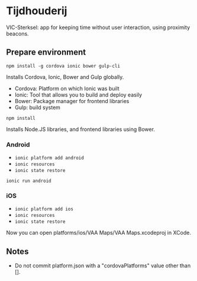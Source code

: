 # Tijdhouderij
VIC-Sterksel: app for keeping time without user interaction, using proximity beacons.

## Prepare environment
`npm install -g cordova ionic bower gulp-cli`

Installs Cordova, Ionic, Bower and Gulp globally.

- Cordova: Platform on which Ionic was built
- Ionic: Tool that allows you to build and deploy easily
- Bower: Package manager for frontend libraries
- Gulp: build system

`npm install`

Installs Node.JS libraries, and frontend libraries using Bower.

### Android
- `ionic platform add android`
- `ionic resources`
- `ionic state restore`

`ionic run android`

### iOS
- `ionic platform add ios`
- `ionic resources`
- `ionic state restore`

Now you can open platforms/ios/VAA Maps/VAA Maps.xcodeproj in XCode.

## Notes
- Do not commit platform.json with a "cordovaPlatforms" value other than [].